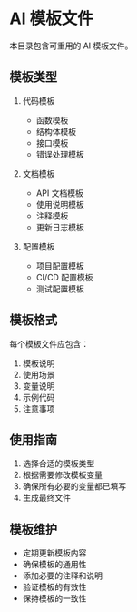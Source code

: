 # AI 模板文件

本目录包含可重用的 AI 模板文件。

## 模板类型

1. 代码模板
   - 函数模板
   - 结构体模板
   - 接口模板
   - 错误处理模板

2. 文档模板
   - API 文档模板
   - 使用说明模板
   - 注释模板
   - 更新日志模板

3. 配置模板
   - 项目配置模板
   - CI/CD 配置模板
   - 测试配置模板

## 模板格式

每个模板文件应包含：

1. 模板说明
2. 使用场景
3. 变量说明
4. 示例代码
5. 注意事项

## 使用指南

1. 选择合适的模板类型
2. 根据需要修改模板变量
3. 确保所有必要的变量都已填写
4. 生成最终文件

## 模板维护

- 定期更新模板内容
- 确保模板的通用性
- 添加必要的注释和说明
- 验证模板的有效性
- 保持模板的一致性 